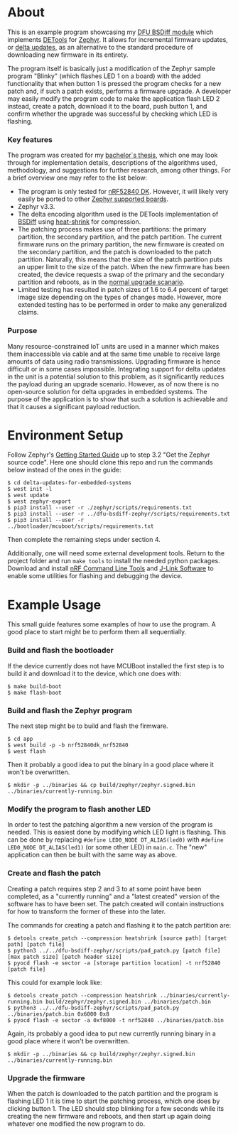# About
This is an example program showcasing my [DFU BSDiff module](https://github.com/saralinnealindh/dfu-bsdiff-zephyr) which implements [DETools](https://github.com/eerimoq/detools) for [Zephyr](https://www.zephyrproject.org/). It allows for incremental firmware updates, or [delta updates](https://en.wikipedia.org/wiki/Delta_update), as an alternative to the standard procedure of downloading new firmware in its entirety.

The program itself is basically just a modification of the Zephyr sample program "Blinky" (which flashes LED 1 on a board) with the added functionality that when button 1 is pressed the program checks for a new patch and, if such a patch exists, performs a firmware upgrade. A developer may easily modify the program code to make the application flash LED 2 instead, create a patch, download it to the board, push button 1, and confirm whether the upgrade was successful by checking which LED is flashing.

### Key features 
The program was created for my [bachelor´s thesis](https://hdl.handle.net/20.500.12380/302598), which one may look through for implementation details, descriptions of the algorithms used, methodology, and suggestions for further research, among other things. For a brief overview one may refer to the list below:

* The program is only tested for [nRF52840 DK](https://www.nordicsemi.com/Products/Development-hardware/nrf52840-dk). However, it will likely very easily be ported to other [Zephyr supported boards](https://docs.zephyrproject.org/latest/boards/index.html).
* Zephyr v3.3.
* The delta encoding algorithm used is the DETools implementation of [BSDiff](http://www.daemonology.net/bsdiff/) using [heat-shrink](https://github.com/atomicobject/heatshrink) for compression.
* The patching process makes use of three partitions: the primary partition, the secondary partition, and the patch partition. The current firmware runs on the primary partition, the new firmware is created on the secondary partition, and the patch is downloaded to the patch partition. Naturally, this means that the size of the patch partition puts an upper limit to the size of the patch. When the new firmware has been created, the device requests a swap of the primary and the secondary partition and reboots, as in the [normal upgrade scanario](https://www.mcuboot.com/documentation/design/#high-level-operation).
* Limited testing has resulted in patch sizes of 1.6 to 6.4 percent of target image size depending on the types of changes made. However, more extended testing has to be performed in order to make any generalized claims.

### Purpose 
Many resource-constrained IoT units are used in a manner which makes them inaccessible via cable and at the same time unable to receive large amounts of data using radio transmissions. Upgrading firmware is hence difficult or in some cases impossible. Integrating support for delta updates in the unit is a potential solution to this problem, as it significantly reduces the payload during an upgrade scenario. However, as of now there is no open-source solution for delta upgrades in embedded systems. The purpose of the application is to show that such a solution is achievable and that it causes a significant payload reduction.

# Environment Setup
Follow Zephyr's [Getting Started Guide](https://docs.zephyrproject.org/latest/getting_started/index.html) up to step 3.2 "Get the Zephyr source code". Here one should clone this repo and run the commands below instead of the ones in the guide:

    $ cd delta-updates-for-embedded-systems
    $ west init -l
    $ west update
    $ west zephyr-export
    $ pip3 install --user -r ./zephyr/scripts/requirements.txt
    $ pip3 install --user -r ../dfu-bsdiff-zephyr/scripts/requirements.txt
    $ pip3 install --user -r ../bootloader/mcuboot/scripts/requirements.txt

Then complete the remaining steps under section 4.

Additionally, one will need some external development tools. Return to the project folder and run `make tools` to install the needed python packages. Download and install [nRF Command Line Tools](https://www.nordicsemi.com/Products/Development-tools/nRF-Command-Line-Tools/Download#infotabs) and [J-Link Software](https://www.segger.com/downloads/jlink/) to enable some utilities for flashing and debugging the device.

# Example Usage
This small guide features some examples of how to use the program. A good place to start might be to perform them all sequentially.

### Build and flash the bootloader
If the device currently does not have MCUBoot installed the first step is to build it and download it to the device, which one does with:

    $ make build-boot
    $ make flash-boot

### Build and flash the Zephyr program
The next step might be to build and flash the firmware.

    $ cd app
    $ west build -p -b nrf52840dk_nrf52840
    $ west flash

Then it probably a good idea to put the binary in a good place where it won't be overwritten.

    $ mkdir -p ../binaries && cp build/zephyr/zephyr.signed.bin ../binaries/currently-running.bin

### Modify the program to flash another LED
In order to test the patching algorithm a new version of the program is needed. This is easiest done by modifying which LED light is flashing. This can be done by replacing `#define LED0_NODE DT_ALIAS(led0)` with `#define LED0_NODE DT_ALIAS(led1)` (or some other LED) in `main.c`. The "new" application can then be built with the same way as above.

### Create and flash the patch
Creating a patch requires step 2 and 3 to at some point have been completed, as a "currently running" and a "latest created" version of the software has to have been set. The patch created will contain instructions for how to transform the former of these into the later.

The commands for creating a patch and flashing it to the patch partition are:

    $ detools create_patch --compression heatshrink [source path] [target path] [patch file]
    $ python3 ../../dfu-bsdiff-zephyr/scripts/pad_patch.py [patch file] [max patch size] [patch header size]
    $ pyocd flash -e sector -a [storage partition location] -t nrf52840 [patch file]

This could for example look like:

    $ detools create_patch --compression heatshrink ../binaries/currently-running.bin build/zephyr/zephyr.signed.bin ../binaries/patch.bin
    $ python3 ../../dfu-bsdiff-zephyr/scripts/pad_patch.py ../binaries/patch.bin 0x6000 0x8
    $ pyocd flash -e sector -a 0xf8000 -t nrf52840 ../binaries/patch.bin

Again, its probably a good idea to put new currently running binary in a good place where it won't be overwritten.

    $ mkdir -p ../binaries && cp build/zephyr/zephyr.signed.bin ../binaries/currently-running.bin

### Upgrade the firmware
When the patch is downloaded to the patch partition and the program is flashing LED 1 it is time to start the patching process, which one does by clicking button 1. The LED should stop blinking for a few seconds while its creating the new firmware and reboots, and then start up again doing whatever one modified the new program to do.
